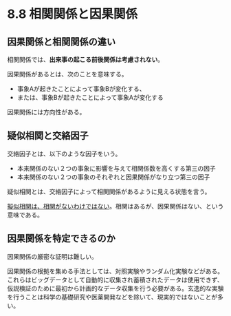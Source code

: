 <script type="text/javascript" async src="https://cdnjs.cloudflare.com/ajax/libs/mathjax/3.2.2/es5/tex-mml-chtml.min.js">
</script>
<script type="text/x-mathjax-config">
 MathJax.Hub.Config({
 tex2jax: {
 inlineMath: [['$', '$'] ],
 displayMath: [ ['$$','$$'], ["\\[","\\]"] ]
 }
 });
</script>

# 8.8 相関関係と因果関係

## 因果関係と相関関係の違い

相関関係では、**出来事の起こる前後関係は考慮されない**。

因果関係があるとは、次のことを意味する。

- 事象Aが起きたことによって事象Bが変化する、
- または、事象Bが起きたことによって事象Aが変化する

因果関係には方向性がある。

## 疑似相関と交絡因子

交絡因子とは、以下のような因子をいう。

- 本来関係のない２つの事象に影響を与えて相関係数を高くする第三の因子
- 本来関係のない２つの事象のそれぞれと因果関係がなり立つ第三の因子

疑似相関とは、交絡因子によって相関関係があるように見える状態を言う。

<u>擬似相関は、相関がないわけではない</u>。相関はあるが、因果関係はない、という意味である。

## 因果関係を特定できるのか

因果関係の厳密な証明は難しい。

因果関係の根拠を集める手法としては、対照実験やランダム化実験などがある。これらはビッグデータとして自動的に収集され蓄積されたデータは使用できず、仮説検証のために最初から計画的なデータ収集を行う必要がある。玄逸的な実験を行うことは科学の基礎研究や医薬開発などを除いて、現実的ではないことが多い。
